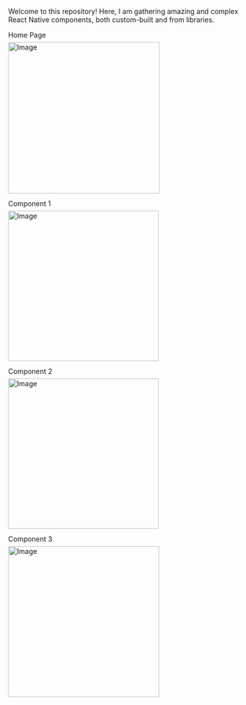 Welcome to this repository! Here, I am gathering amazing and complex React
Native components, both custom-built and from libraries.

<div style="display: flex;flex-direction: column;gap: 12px;margin-top: 12px;">
  <div style="display: flex;flex-direction: column;gap: 6px;">
    <div>Home Page</div>
    <img
      width="308"
      alt="Image"
      src="https://github.com/user-attachments/assets/c8e782cc-6ea3-461e-aaae-e89589a0f6e5"
    />
  </div>
  <div style="display: flex;flex-direction: column;gap: 6px;">
    <div>Component 1</div>
    <img
      width="306"
      alt="Image"
      src="https://github.com/user-attachments/assets/b6d74335-4f5c-487b-95b8-7dae9bc1f260"
    />
  </div>
  <div style="display: flex;flex-direction: column;gap: 6px;">
    <div>Component 2</div>
    <img
      width="306"
      alt="Image"
      src="https://github.com/user-attachments/assets/d1922872-6186-45bb-a759-a30da2654ff7"
    />
  </div>
  <div style="display: flex;flex-direction: column;gap: 6px;">
    <div>Component 3</div>
    <img
      width="307"
      alt="Image"
      src="https://github.com/user-attachments/assets/c79b4735-cc1c-4633-b06b-3f54d9f4d28d"
    />
  </div>
</div>








